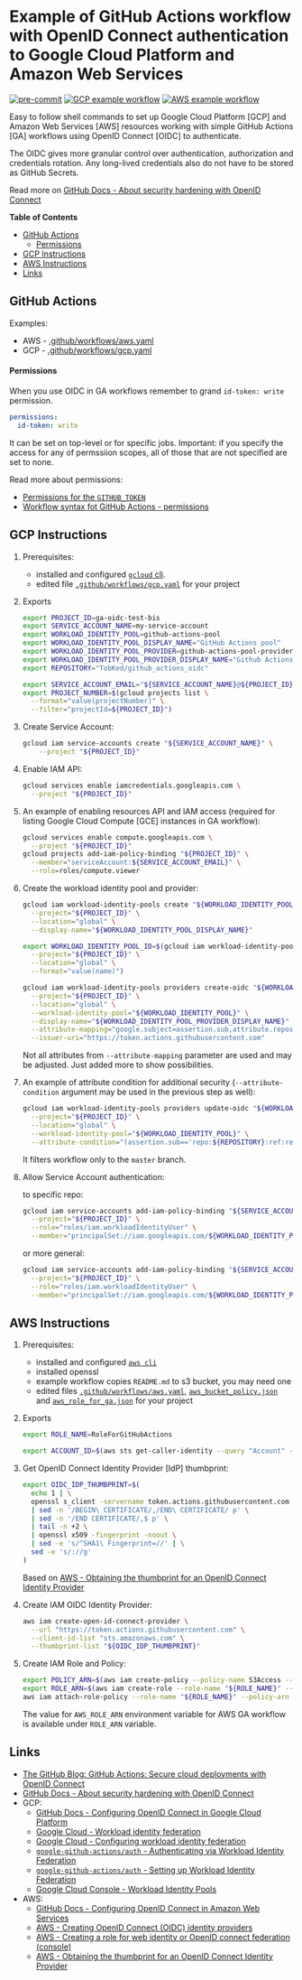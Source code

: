 # Example of GitHub Actions workflow with OpenID Connect authentication to Google Cloud Platform and Amazon Web Services

[![pre-commit](https://github.com/TobKed/github_actions_oidc/actions/workflows/ci.yaml/badge.svg)](https://github.com/TobKed/github_actions_oidc/actions/workflows/ci.yaml)
[![GCP example workflow](https://github.com/TobKed/github_actions_oidc/actions/workflows/gcp.yaml/badge.svg)](https://github.com/TobKed/github_actions_oidc/actions/workflows/gcp.yaml)
[![AWS example workflow](https://github.com/TobKed/github_actions_oidc/actions/workflows/aws.yaml/badge.svg)](https://github.com/TobKed/github_actions_oidc/actions/workflows/aws.yaml)

Easy to follow shell commands to set up Google Cloud Platform [GCP] and Amazon Web Services [AWS]
resources working with simple GitHub Actions [GA] workflows using OpenID Connect [OIDC] to authenticate.

The OIDC gives more granular control over authentication, authorization and credentials rotation.
Any long-lived credentials also do not have to be stored as GitHub Secrets.

Read more on [GitHub Docs - About security hardening with OpenID Connect](https://docs.github.com/en/actions/deployment/security-hardening-your-deployments/about-security-hardening-with-openid-connect)

<!-- START doctoc generated TOC please keep comment here to allow auto update -->
<!-- DON'T EDIT THIS SECTION, INSTEAD RE-RUN doctoc TO UPDATE -->
**Table of Contents**

- [GitHub Actions](#github-actions)
    - [Permissions](#permissions)
- [GCP Instructions](#gcp-instructions)
- [AWS Instructions](#aws-instructions)
- [Links](#links)

<!-- END doctoc generated TOC please keep comment here to allow auto update -->

## GitHub Actions

Examples:

- AWS - [.github/workflows/aws.yaml](.github/workflows/aws.yaml)
- GCP - [.github/workflows/gcp.yaml](.github/workflows/gcp.yaml)

#### Permissions

When you use OIDC in GA workflows remember to grand `id-token: write` permission.

```yaml
permissions:
  id-token: write
```

It can be set on top-level or for specific jobs.
Important: if you specify the access for any of permssiion scopes, all of those that are not specified are set to none.

Read more about permissions:

 - [Permissions for the ``GITHUB_TOKEN``](https://docs.github.com/en/actions/security-guides/automatic-token-authentication#permissions-for-the-github_token)
 - [Workflow syntax fot GitHub Actions - permissions](https://docs.github.com/en/actions/learn-github-actions/workflow-syntax-for-github-actions#permissions)

## GCP Instructions

1. Prerequisites:

   - installed and configured [`gcloud` cli](https://cloud.google.com/sdk/gcloud/).
   - edited file [`.github/workflows/gcp.yaml`](.github/workflows/gcp.yaml) for your project

1. Exports

    ```sh
    export PROJECT_ID=ga-oidc-test-bis
    export SERVICE_ACCOUNT_NAME=my-service-account
    export WORKLOAD_IDENTITY_POOL=github-actions-pool
    export WORKLOAD_IDENTITY_POOL_DISPLAY_NAME="GitHub Actions pool"
    export WORKLOAD_IDENTITY_POOL_PROVIDER=github-actions-pool-provider
    export WORKLOAD_IDENTITY_POOL_PROVIDER_DISPLAY_NAME="Github Actions Pool provider"
    export REPOSITORY="TobKed/github_actions_oidc"

    export SERVICE_ACCOUNT_EMAIL="${SERVICE_ACCOUNT_NAME}@${PROJECT_ID}.iam.gserviceaccount.com"
    export PROJECT_NUMBER=$(gcloud projects list \
      --format="value(projectNumber)" \
      --filter="projectId=${PROJECT_ID}")
   ```
1. Create Service Account:

    ```sh
    gcloud iam service-accounts create "${SERVICE_ACCOUNT_NAME}" \
        --project "${PROJECT_ID}"
    ```
1. Enable IAM API:

    ```sh
    gcloud services enable iamcredentials.googleapis.com \
      --project "${PROJECT_ID}"
    ```
1. An example of enabling resources API and IAM access (required for listing Google Cloud Compute [GCE] instances in GA workflow):

    ```sh
    gcloud services enable compute.googleapis.com \
      --project "${PROJECT_ID}"
    gcloud projects add-iam-policy-binding "${PROJECT_ID}" \
      --member="serviceAccount:${SERVICE_ACCOUNT_EMAIL}" \
      --role=roles/compute.viewer
    ```

1. Create the workload identity pool and provider:

    ```sh
    gcloud iam workload-identity-pools create "${WORKLOAD_IDENTITY_POOL}" \
      --project="${PROJECT_ID}" \
      --location="global" \
      --display-name="${WORKLOAD_IDENTITY_POOL_DISPLAY_NAME}"

    export WORKLOAD_IDENTITY_POOL_ID=$(gcloud iam workload-identity-pools describe "${WORKLOAD_IDENTITY_POOL}" \
      --project="${PROJECT_ID}" \
      --location="global" \
      --format="value(name)")

    gcloud iam workload-identity-pools providers create-oidc "${WORKLOAD_IDENTITY_POOL_PROVIDER}" \
      --project="${PROJECT_ID}" \
      --location="global" \
      --workload-identity-pool="${WORKLOAD_IDENTITY_POOL}" \
      --display-name="${WORKLOAD_IDENTITY_POOL_PROVIDER_DISPLAY_NAME}" \
      --attribute-mapping="google.subject=assertion.sub,attribute.repository=assertion.repository,attribute.actor=assertion.actor,attribute.aud=assertion.aud" \
      --issuer-uri="https://token.actions.githubusercontent.com"
    ```

    Not all attributes from `--attribute-mapping` parameter are used and may be adjusted. Just added more to show possibilities.

1. An example of attribute condition for additional security (`--attribute-condition` argument may be used in the previous step as well):

    ```sh
    gcloud iam workload-identity-pools providers update-oidc "${WORKLOAD_IDENTITY_POOL_PROVIDER}" \
      --project="${PROJECT_ID}" \
      --location="global" \
      --workload-identity-pool="${WORKLOAD_IDENTITY_POOL}" \
      --attribute-condition="(assertion.sub=='repo:${REPOSITORY}:ref:refs/heads/master')"
    ```

    It filters workflow only to the `master` branch.

1. Allow Service Account authentication:

    to specific repo:

    ```sh
    gcloud iam service-accounts add-iam-policy-binding "${SERVICE_ACCOUNT_EMAIL}" \
      --project="${PROJECT_ID}" \
      --role="roles/iam.workloadIdentityUser" \
      --member="principalSet://iam.googleapis.com/${WORKLOAD_IDENTITY_POOL_ID}/attribute.repository/${REPOSITORY}"
    ```

    or more general:

    ```sh
    gcloud iam service-accounts add-iam-policy-binding "${SERVICE_ACCOUNT_EMAIL}" \
      --project="${PROJECT_ID}" \
      --role="roles/iam.workloadIdentityUser" \
      --member="principalSet://iam.googleapis.com/${WORKLOAD_IDENTITY_POOL_ID}/*"
    ```

## AWS Instructions

1. Prerequisites:

   - installed and configured [`aws cli`](https://aws.amazon.com/cli/)
   - installed  openssl
   - example workflow copies `README.md` to s3 bucket, you may need one
   - edited files [`.github/workflows/aws.yaml`](.github/workflows/aws.yaml),
     [`aws_bucket_policy.json`](aws_bucket_policy.json) and [`aws_role_for_ga.json`](aws_role_for_ga.json)
     for your project

1. Exports

   ```sh
   export ROLE_NAME=RoleForGitHubActions

   export ACCOUNT_ID=$(aws sts get-caller-identity --query "Account" --output text)
   ```

1. Get OpenID Connect Identity Provider [IdP] thumbprint:

   ```sh
   export OIDC_IDP_THUMBPRINT=$(
     echo 1 | \
     openssl s_client -servername token.actions.githubusercontent.com -showcerts -connect token.actions.githubusercontent.com:443 2>/dev/null \
     | sed -n '/BEGIN\ CERTIFICATE/,/END\ CERTIFICATE/ p' \
     | sed -n '/END CERTIFICATE/,$ p' \
     | tail -n +2 \
     | openssl x509 -fingerprint -noout \
     | sed -e 's/^SHA1\ Fingerprint=//' | \
     sed -e 's/://g'
   )
   ```

   Based on [AWS - Obtaining the thumbprint for an OpenID Connect Identity Provider](https://docs.aws.amazon.com/IAM/latest/UserGuide/id_roles_providers_create_oidc_verify-thumbprint.html)

1. Create IAM OIDC Identity Provider:

   ```sh
   aws iam create-open-id-connect-provider \
     --url "https://token.actions.githubusercontent.com" \
     --client-id-list "sts.amazonaws.com" \
     --thumbprint-list "${OIDC_IDP_THUMBPRINT}"
   ```

1. Create IAM Role and Policy:

   ```sh
   export POLICY_ARN=$(aws iam create-policy --policy-name S3Access --policy-document file://aws_bucket_policy.json --query "Policy.Arn" --output text)
   export ROLE_ARN=$(aws iam create-role --role-name "${ROLE_NAME}" --assume-role-policy-document file://aws_role_for_ga.json --query "Role.Arn" --output text)
   aws iam attach-role-policy --role-name "${ROLE_NAME}" --policy-arn "${POLICY_ARN}"
   ```

   The value for `AWS_ROLE_ARN` environment variable for AWS GA workflow is available under `ROLE_ARN` variable.

## Links

 - [The GitHub Blog: GitHub Actions: Secure cloud deployments with OpenID Connect](https://github.blog/changelog/2021-10-27-github-actions-secure-cloud-deployments-with-openid-connect/)
 - [GitHub Docs - About security hardening with OpenID Connect](https://docs.github.com/en/actions/deployment/security-hardening-your-deployments/about-security-hardening-with-openid-connect)
 - GCP:
   - [GitHub Docs - Configuring OpenID Connect in Google Cloud Platform](https://docs.github.com/en/actions/deployment/security-hardening-your-deployments/configuring-openid-connect-in-google-cloud-platform)
   - [Google Cloud - Workload identity federation](https://cloud.google.com/iam/docs/workload-identity-federation)
   - [Google Cloud - Configuring workload identity federation](https://cloud.google.com/iam/docs/configuring-workload-identity-federation#github-actions_2)
   - [`google-github-actions/auth` - Authenticating via Workload Identity Federation](https://github.com/google-github-actions/auth#authenticating-via-workload-identity-federation-1)
   - [`google-github-actions/auth` - Setting up Workload Identity Federation](https://github.com/google-github-actions/auth/tree/v0.4.0#setting-up-workload-identity-federation)
   - [Google Cloud Console - Workload Identity Pools ](https://console.cloud.google.com/iam-admin/workload-identity-pools)
 - AWS:
   - [GitHub Docs - Configuring OpenID Connect in Amazon Web Services](https://docs.github.com/en/actions/deployment/security-hardening-your-deployments/configuring-openid-connect-in-amazon-web-services)
   - [AWS - Creating OpenID Connect (OIDC) identity providers](https://docs.aws.amazon.com/IAM/latest/UserGuide/id_roles_providers_create_oidc.html)
   - [AWS - Creating a role for web identity or OpenID connect federation (console) ](https://docs.aws.amazon.com/IAM/latest/UserGuide/id_roles_create_for-idp_oidc.html)
   - [AWS - Obtaining the thumbprint for an OpenID Connect Identity Provider](https://docs.aws.amazon.com/IAM/latest/UserGuide/id_roles_providers_create_oidc_verify-thumbprint.html)
